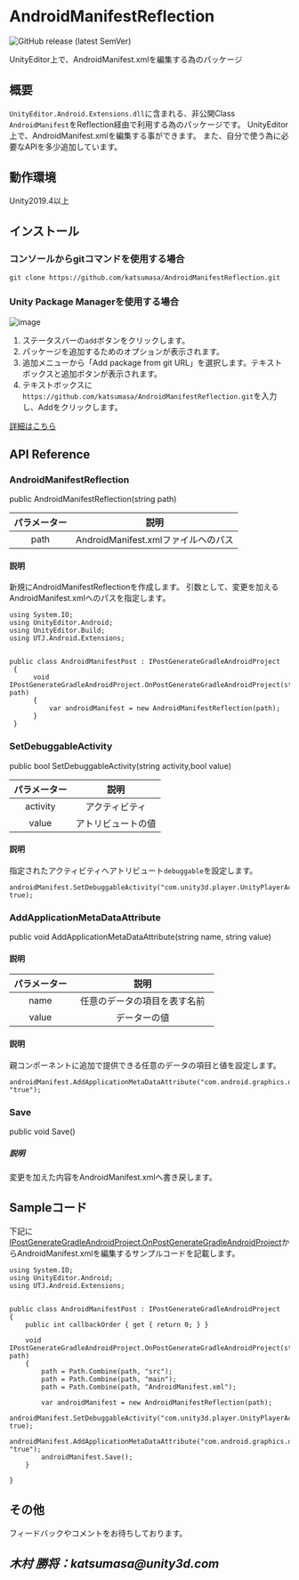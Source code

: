 # AndroidManifestReflection

![GitHub release (latest SemVer)](https://img.shields.io/github/v/release/katsumasa/AndroidManifestReflection)

UnityEditor上で、AndroidManifest.xmlを編集する為のパッケージ

## 概要

`UnityEditor.Android.Extensions.dll`に含まれる、非公開Class `AndroidManifest`をReflection経由で利用する為のパッケージです。
UnityEditor上で、AndroidManifest.xmlを編集する事ができます。
また、自分で使う為に必要なAPIを多少追加しています。

## 動作環境

Unity2019.4以上

## インストール

### コンソールからgitコマンドを使用する場合

```:console
git clone https://github.com/katsumasa/AndroidManifestReflection.git
```

### Unity Package Managerを使用する場合

![image](https://user-images.githubusercontent.com/29646672/136918028-7236dbf2-2b47-4ea2-9390-61ea57b5e107.png)

1. ステータスバーの`add`ボタンをクリックします。
2. パッケージを追加するためのオプションが表示されます。
3. 追加メニューから「Add package from git URL」を選択します。テキストボックスと追加ボタンが表示されます。
4. テキストボックスに`https://github.com/katsumasa/AndroidManifestReflection.git`を入力し、Addをクリックします。

[詳細はこちら](https://docs.unity3d.com/2019.4/Documentation/Manual/upm-ui-giturl.html)

## API Reference

### AndroidManifestReflection

public AndroidManifestReflection(string path)

| パラメーター | 説明 |
|:--:|:---:|
| path | AndroidManifest.xmlファイルへのパス |

#### 説明

新規にAndroidManifestReflectionを作成します。
引数として、変更を加えるAndroidManifest.xmlへのパスを指定します。

```:cs
using System.IO;
using UnityEditor.Android;
using UnityEditor.Build;
using UTJ.Android.Extensions;


public class AndroidManifestPost : IPostGenerateGradleAndroidProject
 {
      void IPostGenerateGradleAndroidProject.OnPostGenerateGradleAndroidProject(string path)
      {
          var androidManifest = new AndroidManifestReflection(path);
      }
 }
```

### SetDebuggableActivity

public bool SetDebuggableActivity(string activity,bool value)

| パラメーター | 説明 |
|:--:|:---:|
| activity | アクティビティ |
| value | アトリビュートの値 |

#### 説明

指定されたアクティビティへアトリビュート`debuggable`を設定します。

```:cs
androidManifest.SetDebuggableActivity("com.unity3d.player.UnityPlayerActivity", true);
```

### AddApplicationMetaDataAttribute

public void AddApplicationMetaDataAttribute(string name, string value)

#### 説明

| パラメーター | 説明 |
|:--:|:---:|
| name | 任意のデータの項目を表す名前　|
| value | データーの値 |

#### 説明

親コンポーネントに追加で提供できる任意のデータの項目と値を設定します。

```:cs
androidManifest.AddApplicationMetaDataAttribute("com.android.graphics.developerdriver.enable", "true");
```

### Save

public void Save()

##### 説明

変更を加えた内容をAndroidManifest.xmlへ書き戻します。

## Sampleコード

下記に[IPostGenerateGradleAndroidProject.OnPostGenerateGradleAndroidProject](https://docs.unity3d.com/ja/current/ScriptReference/Android.IPostGenerateGradleAndroidProject.OnPostGenerateGradleAndroidProject.html)からAndroidManifest.xmlを編集するサンプルコードを記載します。

```:cs
using System.IO;
using UnityEditor.Android;
using UTJ.Android.Extensions;


public class AndroidManifestPost : IPostGenerateGradleAndroidProject
{
    public int callbackOrder { get { return 0; } }

    void IPostGenerateGradleAndroidProject.OnPostGenerateGradleAndroidProject(string path)
    {
        path = Path.Combine(path, "src");
        path = Path.Combine(path, "main");
        path = Path.Combine(path, "AndroidManifest.xml");

        var androidManifest = new AndroidManifestReflection(path);
        androidManifest.SetDebuggableActivity("com.unity3d.player.UnityPlayerActivity", true);
        androidManifest.AddApplicationMetaDataAttribute("com.android.graphics.developerdriver.enable", "true");
        androidManifest.Save();
    }

}
```

## その他

フィードバックやコメントをお待ちしております。

## _木村 勝将：katsumasa@unity3d.com_
